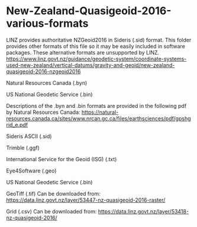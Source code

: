 # New-Zealand-Quasigeoid-2016-various-formats
LINZ provides authoritative NZGeoid2016 in Sideris (.sid) format. This folder provides other formats of this file so it may be easily included in software packages. These alternative formats are unsupported by LINZ. https://www.linz.govt.nz/guidance/geodetic-system/coordinate-systems-used-new-zealand/vertical-datums/gravity-and-geoid/new-zealand-quasigeoid-2016-nzgeoid2016


Natural Resources Canada (.byn)

US National Geodetic Service (.bin)

Descriptions of the .byn and .bin formats are provided in the following pdf by Natural Resources Canada: https://natural-resources.canada.ca/sites/www.nrcan.gc.ca/files/earthsciences/pdf/gpshgrid_e.pdf

Sideris ASCII (.sid)

Trimble (.ggf)

International Service for the Geoid (ISG) (.txt)

Eye4Software (.geo)

US National Geodetic Service (.bin)

GeoTiff (.tif) Can be downloaded from: https://data.linz.govt.nz/layer/53447-nz-quasigeoid-2016-raster/

Grid (.csv) Can be downloaded from:  https://data.linz.govt.nz/layer/53418-nz-quasigeoid-2016/
